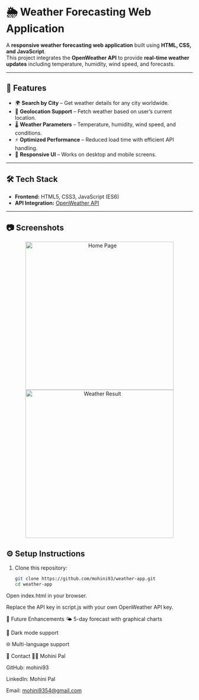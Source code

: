 # 🌦️ Weather Forecasting Web Application

A **responsive weather forecasting web application** built using **HTML, CSS, and JavaScript**.  
This project integrates the **OpenWeather API** to provide **real-time weather updates** including temperature, humidity, wind speed, and forecasts.  

---

## 🚀 Features
- 🌍 **Search by City** – Get weather details for any city worldwide.  
- 📍 **Geolocation Support** – Fetch weather based on user’s current location.  
- 🌡️ **Weather Parameters** – Temperature, humidity, wind speed, and conditions.  
- ⚡ **Optimized Performance** – Reduced load time with efficient API handling.  
- 📱 **Responsive UI** – Works on desktop and mobile screens.  

---

## 🛠️ Tech Stack
- **Frontend:** HTML5, CSS3, JavaScript (ES6)  
- **API Integration:** [OpenWeather API](https://openweathermap.org/api)  

---

## 📷 Screenshots
<p align="center">
  <img src="./assets/home.png" alt="Home Page" width="400" />
  <img src="https://github.com/user-attachments/assets/c0075691-56de-469d-a045-ab177c62ef26" alt="Weather Result" width="400" />
</p>


## ⚙️ Setup Instructions
1. Clone this repository:
   ```bash
   git clone https://github.com/mohini93/weather-app.git
   cd weather-app
Open index.html in your browser.

Replace the API key in script.js with your own OpenWeather API key.

📌 Future Enhancements
🌤️ 5-day forecast with graphical charts

🌙 Dark mode support

🌐 Multi-language support

📧 Contact
👩‍💻 Mohini Pal

GitHub: mohini93

LinkedIn: Mohini Pal

Email: mohini9354@gmail.com
